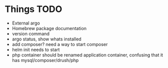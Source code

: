 # Things TODO

- External argo
- Homebrew package documentation
- version command
- argo status, show whats installed
- add composer? need a way to start composer
- helm init needs to start
- php container should be renamed application container, confusing that it has mysql/composer/drush/php
